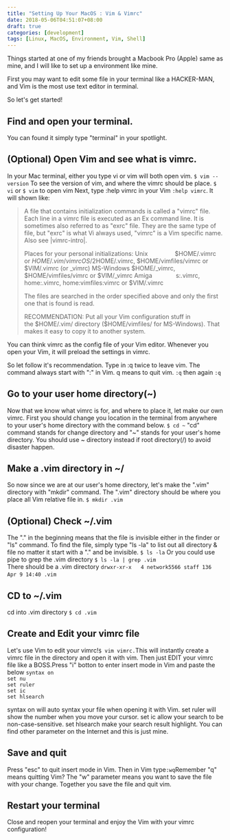```yaml
---
title: "Setting Up Your MacOS : Vim & Vimrc"
date: 2018-05-06T04:51:07+08:00
draft: true
categories: [development]
tags: [Linux, MacOS, Environment, Vim, Shell]
---
```




Things started at one of my friends brought a Macbook Pro (Apple) same as mine, and I will like to set up a environment like mine.

First you may want to edit some file in your terminal like a HACKER-MAN, and Vim is the most use text editor in terminal.

So let's get started!

<h2>Find and open your terminal.‌</h2>
You can found it simply type "terminal" in your spotlight.
<h2>(Optional) Open Vim and see what is vimrc.</h2>
In your Mac terminal, either you type vi or vim will both open vim.
<code>$ vim --version</code>‌
To see the version of vim, and where the vimrc should be place.
<code>$ vi</code> or
<code>$ vim</code>‌ to open vim
Next, type :help vimrc in your Vim
<code>:help vimrc</code>.
It will shown like:
<blockquote>A file that contains initialization commands is called a "vimrc" file. Each line in a vimrc file is executed as an Ex command line. It is sometimes also referred to as "exrc" file. They are the same type of file, but "exrc" is what Vi always used, "vimrc" is a Vim specific name. Also see |vimrc-intro|.

Places for your personal initializations:
Unix                $HOME/.vimrc
or $HOME/.vim/vimrc
OS/2                 $HOME/.vimrc, $HOME/vimfiles/vimrc
or $VIM/.vimrc (or _vimrc)
MS-Windows $HOME/_vimrc, $HOME/vimfiles/vimrc
or $VIM/_vimrc
Amiga              s:.vimrc, home:.vimrc, home:vimfiles:vimrc
or $VIM/.vimrc

The files are searched in the order specified above and only the first one that is found is read.
<p class="p1"><span class="s1">RECOMMENDATION: Put all your Vim configuration stuff in the </span><span class="s1">$HOME/.vim/ directory ($HOME/vimfiles/ for MS-Windows). That makes it</span><span class="s1"><span class="Apple-converted-space"> </span>easy to copy it to another system.</span></p>
</blockquote>
You can think vimrc as the config file of your Vim editor. Whenever you open your Vim, it will preload the settings in vimrc.

So let follow it's recommendation.
Type in :q twice to leave vim. The command always start with ":" in Vim. q means to quit vim.
<code>:q</code> then again <code>:q</code>‌


<h2> Go to your user home directory(~)</h2>
Now that we know what vimrc is for, and where to place it, let make our own vimrc. First you should change you location in the terminal from anywhere to your user's home directory with the command below.
<code>$ cd ~</code>
"cd" command stands for change directory and "~" stands for your user's home directory.‌ You should use ~ directory instead if root directory(/) to avoid disaster happen.
	<h2>Make a .vim directory in ~/</h2>
So now since we are at our user's home directory, let's make the ".vim" directory with "mkdir" command. The ".vim" directory should be where you place all Vim relative file in.
<code>$ mkdir .vim</code>‌
	<h2>(Optional) Check ~/.vim</h2>
The "." in the beginning means that the file is invisible either in the finder or "ls" command. To find the file, simply type "ls -la" to list out all directory & file no matter it start with a "." and be invisible.
<code>$ ls -la</code>
Or you could use pipe to grep the .vim directory
<code>$ ls -la | grep .vim
</code>
There should be a .vim directory
<code>drwxr-xr-x   4 network5566 staff 136 Apr 9 14:40 .vim</code>‌
	<h2>CD to ~/.vim</h2>
cd into .vim directory
<code>$ cd .vim</code>
	<h2>Create and Edit your vimrc file</h2>
Let's use Vim to edit your vimrc!<code>$ vim vimrc.</code>This will instantly create a vimrc file in the directory and open it with vim.‌ Then just EDIT your vimrc file like a BOSS.Press "i" botton to enter insert mode in Vim and paste the below
<code>syntax on
set nu
set ruler
set ic
set hlsearch</code>

syntax on will auto syntax your file when opening it with Vim.
set ruler will show the number when you move your cursor.
set ic allow your search to be non-case-sensitive.
set hlsearch make your search result highlight.‌‌‌‌
You can find other parameter on the Internet and this is just mine.
	<h2>Save and quit</h2>
Press "esc" to quit insert mode in Vim. Then in Vim type<code>:wq</code>Remember "q" means quitting Vim? The "w" parameter means you want to save the file with your change. Together you save the file and quit vim.‌
	<h2>Restart your terminal</h2>
Close and reopen your terminal and enjoy the Vim with your vimrc configuration!
